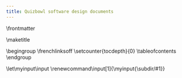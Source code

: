 ```yaml
---
title: Quizbowl software design documents
---
```


\frontmatter

\maketitle

\begingroup
\frenchlinksoff
\setcounter{tocdepth}{0}
\tableofcontents
\endgroup

\let\myinput\input
\renewcommand\input[1]{\myinput{\subdir/#1}}
